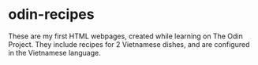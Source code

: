 # odin-recipes

These are my first HTML webpages, created while learning on The Odin Project. They include recipes for 2 Vietnamese dishes, and are configured in the Vietnamese language.
